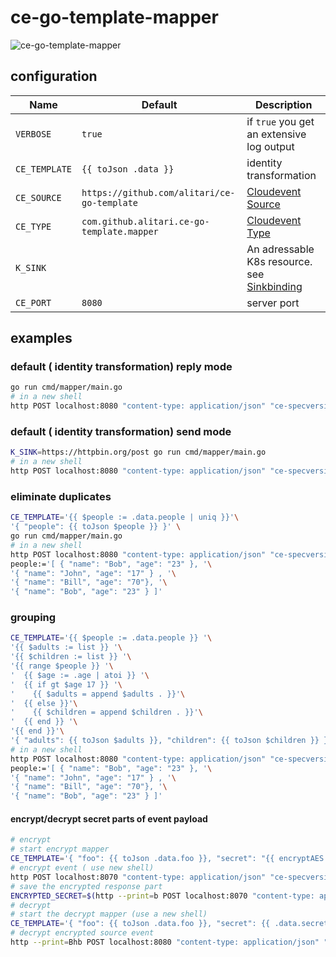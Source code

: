 # ce-go-template-mapper

![ce-go-template-mapper](http://www.plantuml.com/plantuml/proxy?cache=no&src=https://raw.githubusercontent.com/alitari/ce-go-template/master/docs/iuml/ce-go-template-mapper.iuml)

## configuration

| Name | Default | Description |
| ---- | ------- | ----------- |
| `VERBOSE` | `true` | if `true` you get an extensive log output |
| `CE_TEMPLATE` | `{{ toJson .data }}` | identity transformation |
| `CE_SOURCE` | `https://github.com/alitari/ce-go-template` | [Cloudevent Source](https://github.com/cloudevents/spec/blob/v1.0/spec.md#source-1)  |
| `CE_TYPE` | `com.github.alitari.ce-go-template.mapper` | [Cloudevent Type](https://github.com/cloudevents/spec/blob/v1.0/spec.md#type)  |
| `K_SINK` |  | An adressable K8s resource. see [Sinkbinding](https://knative.dev/docs/eventing/samples/sinkbinding/) |
| `CE_PORT` | `8080` | server port |

## examples

### default ( identity transformation) reply mode

```bash
go run cmd/mapper/main.go
# in a new shell
http POST localhost:8080 "content-type: application/json" "ce-specversion: 1.0" "ce-source: http-command" "ce-type: example" "ce-id: 123-abc" person='Alex'
```

### default ( identity transformation) send mode

```bash
K_SINK=https://httpbin.org/post go run cmd/mapper/main.go
# in a new shell
http POST localhost:8080 "content-type: application/json" "ce-specversion: 1.0" "ce-source: http-command" "ce-type: example" "ce-id: 123-abc" person='Alex'
```

### eliminate duplicates

```bash
CE_TEMPLATE='{{ $people := .data.people | uniq }}'\
'{ "people": {{ toJson $people }} }' \
go run cmd/mapper/main.go
# in a new shell
http POST localhost:8080 "content-type: application/json" "ce-specversion: 1.0" "ce-source: http-command" "ce-type: example" "ce-id: 123-abc" \
people:='[ { "name": "Bob", "age": "23" }, '\
'{ "name": "John", "age": "17" } , '\
'{ "name": "Bill", "age": "70"}, '\
'{ "name": "Bob", "age": "23" } ]'
```

### grouping

```bash
CE_TEMPLATE='{{ $people := .data.people }} '\
'{{ $adults := list }} '\
'{{ $children := list }} '\
'{{ range $people }} '\
'  {{ $age := .age | atoi }} '\
'  {{ if gt $age 17 }} '\
'    {{ $adults = append $adults . }}'\
'  {{ else }}'\
'    {{ $children = append $children . }}'\
'  {{ end }} '\
'{{ end }}'\
'{ "adults": {{ toJson $adults }}, "children": {{ toJson $children }} }' go run cmd/mapper/main.go
# in a new shell
http POST localhost:8080 "content-type: application/json" "ce-specversion: 1.0" "ce-source: http-command" "ce-type: example" "ce-id: 123-abc" \
people:='[ { "name": "Bob", "age": "23" }, '\
'{ "name": "John", "age": "17" } , '\
'{ "name": "Bill", "age": "70"}, '\
'{ "name": "Bob", "age": "23" } ]'
```

#### encrypt/decrypt secret parts of event payload

```bash
# encrypt
# start encrypt mapper 
CE_TEMPLATE='{ "foo": {{ toJson .data.foo }}, "secret": "{{ encryptAES (env "SECRET_KEY") (toJson .data.secret) }}" }' SECRET_KEY="mysecretKey" CE_PORT=8070 go run cmd/mapper/main.go
# encrypt event ( use new shell)
http POST localhost:8070 "content-type: application/json" "ce-specversion: 1.0" "ce-source: http-command" "ce-type: example" "ce-id: 123-abc" foo=foovalue secret:='{ "name": "James", "lastName": "Bond"}'
# save the encrypted response part
ENCRYPTED_SECRET=$(http --print=b POST localhost:8070 "content-type: application/json" "ce-specversion: 1.0" "ce-source: http-command" "ce-type: example" "ce-id: 123-abc" foo=foovalue secret:='{ "name": "James", "lastName": "Bond"}' | jq -r .secret)
# decrypt
# start the decrypt mapper (use a new shell)
CE_TEMPLATE='{ "foo": {{ toJson .data.foo }}, "secret": {{ .data.secret | decryptAES (env "SECRET_KEY") }} }' SECRET_KEY="mysecretKey" go run cmd/mapper/main.go
# decrypt encrypted source event 
http --print=Bhb POST localhost:8080 "content-type: application/json" "ce-specversion: 1.0" "ce-source: http-command" "ce-type: example" "ce-id: 123-abc" foo=foovalue secret=$ENCRYPTED_SECRET
```